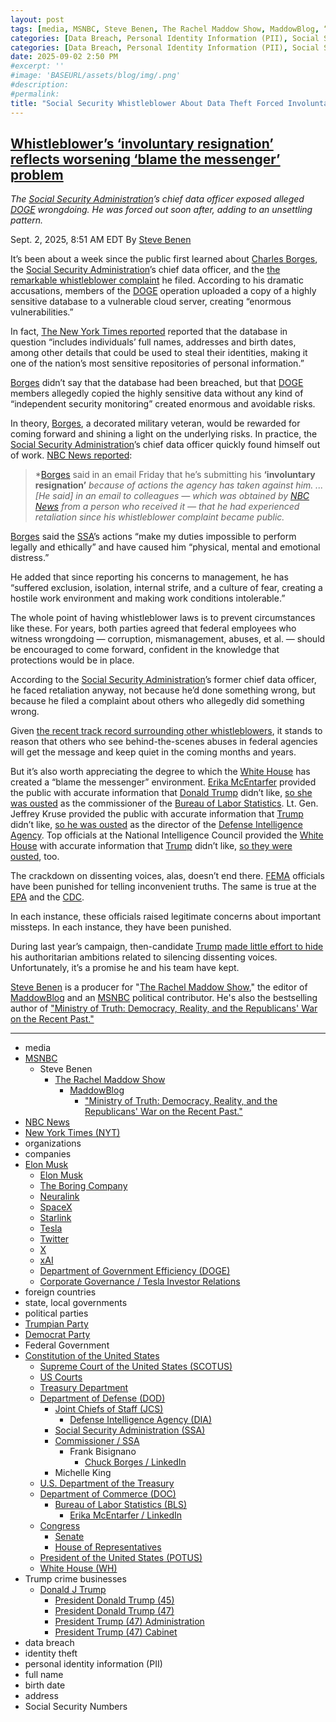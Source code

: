 ```yaml
---
layout: post
tags: [media, MSNBC, Steve Benen, The Rachel Maddow Show, MaddowBlog, “Ministry of Truth –  Democracy Reality and the Republicans’ War on the Recent Past.”, NBC News, New York Times (NYT), organizations, companies, Elon Musk, Elon Musk, The Boring Company, Neuralink, SpaceX, Starlink, Tesla, Twitter, X, xAI, Department of Government Efficiency (DOGE), Corporate Governance / Tesla Investor Relations, foreign countries, state local governments, political parties, Trumpian Party, Democrat Party, Federal Government, Constitution of the United States, Supreme Court of the United States (SCOTUS), US Courts, Treasury Department, Department of Defense (DOD), Joint Chiefs of Staff (JCS), Defense Intelligence Agency (DIA), Social Security Administration (SSA), Commissioner / SSA, Frank Bisignano, Chuck Borges / LinkedIn, Michelle King, U.S. Department of the Treasury, Department of Commerce (DOC), Bureau of Labor Statistics (BLS), Erika McEntarfer / LinkedIn, Congress, Senate, House of Representatives, President of the United States (POTUS), White House (WH), Trump crime businesses, Donald J Trump, President Donald Trump (45), President Donald Trump (47), President Trump (47) Administration, President Trump (47) Cabinet, data breach, identity theft, personal identity information (PII), full name, birth date, address, Social Security Numbers]
categories: [Data Breach, Personal Identity Information (PII), Social Security Administration (SSA), Donald Trump, Department of Government Efficiency (DOGE), Elon Musk]
categories: [Data Breach, Personal Identity Information (PII), Social Security Administration (SSA), Donald Trump, Department of Government Efficiency (DOGE), Elon Musk]
date: 2025-09-02 2:50 PM
#excerpt: ''
#image: 'BASEURL/assets/blog/img/.png'
#description:
#permalink:
title: "Social Security Whistleblower About Data Theft Forced Involuntary Resignation"
---
```



## [Whistleblower’s ‘involuntary resignation’ reflects worsening ‘blame the messenger’ problem](https://www.msnbc.com/rachel-maddow-show/maddowblog/whistleblower-submits-involuntary-resignation-blame-messenger-problem-rcna228494)

*The [Social Security Administration](httmmps://www.ssa.gov/)’s chief data officer exposed alleged [DOGE](https://doge.gov/) wrongdoing. He was forced out soon after, adding to an unsettling pattern.*

Sept. 2, 2025, 8:51 AM EDT
By [Steve Benen](https://www.msnbc.com/author/steve-benen-ncpn433601)

It’s been about a week since the public first learned about [Charles Borges](https://www.linkedin.com/in/cjborges/), the [Social Security Administration](https://www.ssa.gov/)’s chief data officer, and the [the remarkable whistleblower complaint](https://www.msnbc.com/rachel-maddow-show/maddowblog/whistleblower-accuses-doge-team-endangering-critical-social-security-d-rcna227264) he filed. According to his dramatic accusations, members of the [DOGE](https://doge.gov/) operation uploaded a copy of a highly sensitive database to a vulnerable cloud server, creating “enormous vulnerabilities.”

In fact, [The New York Times reported](https://www.nytimes.com/2025/08/26/us/politics/doge-social-security-data.html) reported that the database in question “includes individuals’ full names, addresses and birth dates, among other details that could be used to steal their identities, making it one of the nation’s most sensitive repositories of personal information.”

[Borges](https://www.linkedin.com/in/cjborges/) didn’t say that the database had been breached, but that [DOGE](https://doge.gov/) members allegedly copied the highly sensitive data without any kind of “independent security monitoring” created enormous and avoidable risks.

In theory, [Borges](https://www.linkedin.com/in/cjborges/), a decorated military veteran, would be rewarded for coming forward and shining a light on the underlying risks. In practice, the [Social Security Administration](https://www.ssa.gov/)’s chief data officer quickly found himself out of work. [NBC News reported](https://www.nbcnews.com/politics/doge/social-security-whistleblower-submits-involuntary-resignation-citing-i-rcna228095):

> *[Borges](https://www.linkedin.com/in/cjborges/) said in an email Friday that he’s submitting his **‘involuntary resignation’** *because of actions the agency has taken against him. ... [He said] in an email to colleagues — which was obtained by [NBC News](https://www.nbcnews.coom/) from a person who received it — that he had experienced retaliation since his whistleblower complaint became public.*

[Borges](https://www.linkedin.com/in/cjborges/) said the [SSA](https://www.ssa.gov/)’s actions “make my duties impossible to perform legally and ethically” and have caused him “physical, mental and emotional distress.”

He added that since reporting his concerns to management, he has “suffered exclusion, isolation, internal strife, and a culture of fear, creating a hostile work environment and making work conditions intolerable.”

The whole point of having whistleblower laws is to prevent circumstances like these. For years, both parties agreed that federal employees who witness wrongdoing — corruption, mismanagement, abuses, et al. — should be encouraged to come forward, confident in the knowledge that protections would be in place.

According to the [Social Security Administration](https://www.ssa.gov/)’s former chief data officer, he faced retaliation anyway, not because he’d done something wrong, but because he filed a complaint about others who allegedly did something wrong.

Given [the recent track record surrounding other whistleblowers](https://www.msnbc.com/rachel-maddow-show/maddowblog/chuck-grassley-national-whistleblower-day-rcna222229), it stands to reason that others who see behind-the-scenes abuses in federal agencies will get the message and keep quiet in the coming months and years.

But it’s also worth appreciating the degree to which the [White House](https://www.whitehouse.gov/) has created a “blame the messenger” environment. [Erika McEntarfer](https://www.linkedin.com/in/erika-mcentarfer-b61579311/) provided the public with accurate information that [Donald Trump](https://www.donaldjtrump.com/) didn’t like, [so she was ousted](https://www.msnbc.com/rachel-maddow-show/maddowblog/trump-responds-failure-create-jobs-firing-us-labor-statistics-chief-rcna222532) as the commissioner of the [Bureau of Labor Statistics](https://www.bls.gov/). Lt. Gen. Jeffrey Kruse provided the public with accurate information that [Trump](https://www.donaldjtrump.com/) didn’t like, [so he was ousted](https://www.msnbc.com/rachel-maddow-show/maddowblog/hegseth-reportedly-fires-dia-chief-pushing-pentagon-purge-ridiculous-n-rcna226659) as the director of the [Defense Intelligence Agency](https://www.dia.mil/). Top officials at the National Intelligence Council provided the [White House](https://www.whitehouse.gov/) with accurate information that [Trump](https://www.donaldjtrump.com/) didn’t like, [so they were ousted](https://www.msnbc.com/rachel-maddow-show/maddowblog/gabbard-fires-wrong-intelligence-officials-wrong-time-wrong-reason-rcna206867), too.

The crackdown on dissenting voices, alas, doesn’t end there. [FEMA](https://www.msnbc.com/rachel-maddow-show/maddowblog/fema-whistleblowers-suspended-hurricane-katrina-warning-rcna227544?icid=previouspost_bot) officials have been punished for telling inconvenient truths. The same is true at the [EPA](https://www.washingtonpost.com/climate-environment/2025/08/29/epa-dissent-letter-employees-fired/) and the [CDC](https://www.nbcnews.com/politics/donald-trump/trump-cdc-fight-stamping-dissent-rcna227862).

In each instance, these officials raised legitimate concerns about important missteps. In each instance, they have been punished.

During last year’s campaign, then-candidate [Trump](https://www.donaldjtrump.com/) [made little effort to hide](https://www.nbcnews.com/politics/2024-election/totally-illegal-trump-escalates-rhetoric-outlawing-political-dissent-c-rcna174280) his authoritarian ambitions related to silencing dissenting voices. Unfortunately, it’s a promise he and his team have kept.

[Steve Benen](https://www.msnbc.com/author/steve-benen-ncpn433601) is a producer for "[The Rachel Maddow Show](https://www.msnbc.com/rachel-maddow-show)," the editor of [MaddowBlog](https://www.msnbc.com/rachel-maddow-show) and an [MSNBC](https://www.msnbc.com/) political contributor. He's also the bestselling author of ["Ministry of Truth: Democracy, Reality, and the Republicans' War on the Recent Past."](https://www.harpercollins.com/products/ministry-of-truth-steve-benen)

----
- media
- [MSNBC](https://www.msnbc.com/)
    - Steve Benen
        - [The Rachel Maddow Show](https://www.msnbc.com/rachel-maddow-show)
            - [MaddowBlog](https://www.msnbc.com/rachel-maddow-show) 
                - ["Ministry of Truth: Democracy, Reality, and the Republicans' War on the Recent Past."](https://www.harpercollins.com/products/ministry-of-truth-steve-benen)
- [NBC News](https://www.nbcnews.com/)
- [New York Times (NYT)](https://www.nytimes.com/,)
- organizations 
- companies
- [Elon Musk](https://ir.tesla.com/corporate/elon-musk)
    - [Elon Musk](https://x.com/elonmusk/)
    - [The Boring Company](https://www.boringcompany.com/)
    - [Neuralink](https://neuralink.com/)
    - [SpaceX](https://www.spacex.com/)
    - [Starlink](https://www.starlink.com/)
    - [Tesla](https://www.tesla.com/)
    - [Twitter](https://twitter.com/)
    - [ X ](https://x.com/)
    - [xAI](https://x.ai/) 
    - [Department of Government Efficiency (DOGE)](https://www.doge.gov/)
    - [Corporate Governance / Tesla Investor Relations](https://ir.tesla.com/corporate)
- foreign countries 
- state, local governments
- political parties 
- [Trumpian Party](https://www.gop.com/)
- [Democrat Party](https://www.democrats.org/)
- Federal Government 
- [Constitution of the United States](https://constitution.congress.gov/)
    - [Supreme Court of the United States (SCOTUS)](https://www.supremecourt.gov/)
    - [US Courts](https://www.uscourts.gov/)
    - [Treasury Department](https://home.treasury.gov/)
    - [Department of Defense (DOD)](https://www.defense.gov/)
        - [Joint Chiefs of Staff (JCS)](https://www.jcs.mil/)
            - [Defense Intelligence Agency (DIA)](https://www.dia.mil/)
        - [Social Security Administration (SSA)](https://www.ssa.gov/)
        - [Commissioner / SSA](https://www.ssa.gov/agency/commissioner/)
            - Frank Bisignano 
                - [Chuck Borges / LinkedIn](https://www.linkedin.com/in/cjborges/)
        - Michelle King 
    - [U.S. Department of the Treasury](https://home.treasury.gov/)
    - [Department of Commerce (DOC)](https://www.commerce.gov/)
        - [Bureau of Labor Statistics (BLS)](https://www.bls.gov/)
            - [Erika McEntarfer / LinkedIn](https://www.linkedin.com/in/erika-mcentarfer-b61579311/)
    - [Congress](https://www.congress.gov/)
        - [Senate](https://www.senate.gov/)
        - [House of Representatives](https://www.house.gov/)
    - [President of the United States (POTUS)](https://www.whitehouse.gov/)
    - [White House (WH)](https://www.whitehouse.gov/)
- Trump crime businesses 
    - [Donald J Trump](https://www.donaldjtrump.com/)
         - [President Donald Trump (45)](https://trumpwhitehouse.archives.gov/)
        - [President Donald Trump (47)](https://www.whitehouse.gov/administration/donald-j-trump/)
        - [President Trump (47) Administration](https://www.whitehouse.gov/administration/)
        - [President Trump (47) Cabinet](https://www.whitehouse.gov/administration/the-cabinet/)
- data breach 
- identity theft 
- personal identity information (PII)
- full name
- birth date
- address 
- Social Security Numbers 

